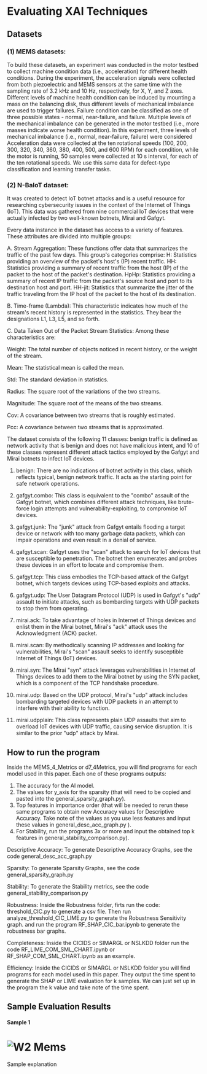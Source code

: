 <h1>Evaluating XAI Techniques</h1>

<h2>Datasets</h2>

<h3>(1)  MEMS datasets:</h3>
To build these datasets, an experiment was conducted in the motor testbed to collect machine condition data (i.e., acceleration) for different health conditions. During the experiment, the acceleration signals were collected from both piezoelectric and MEMS sensors at the same time with the sampling rate of 3.2 kHz and 10 Hz, respectively, for X, Y, and Z axes. Different levels of machine health condition can be induced by mounting a mass on the balancing disk, thus different levels of mechanical imbalance are used to trigger failures. Failure condition can be classified as one of three possible states - normal, near-failure, and failure.
Multiple levels of the mechanical imbalance can be generated in the motor testbed (i.e., more masses indicate worse health condition). In this experiment, three levels of mechanical imbalance (i.e., normal, near-failure, failure) were considered
Acceleration data were collected at the ten rotational speeds (100, 200, 300, 320, 340, 360, 380, 400, 500, and 600 RPM) for each condition, while the motor is running, 50 samples were collected at 10 s interval, for each of the ten rotational speeds. We use this same data for defect-type classification and learning transfer tasks.

<h3>(2) N-BaIoT dataset:</h3>
It was created to detect IoT botnet attacks and is a useful resource for researching cybersecurity issues in the context of the Internet of Things (IoT).
This data was gathered from nine commercial IoT devices that were actually infected by two well-known botnets, Mirai and Gafgyt.

Every data instance in the dataset has access to a variety of features. These attributes are divided into multiple groups:

A. Stream Aggregation: These functions offer data that summarizes the traffic of the past few days. This group's categories comprise:
H: Statistics providing an overview of the packet's host's (IP) recent traffic.
HH: Statistics providing a summary of recent traffic from the host (IP) of the packet to the host of the packet's destination.
HpHp: Statistics providing a summary of recent IP traffic from the packet's source host and port to its destination host and port.
HH-jit: Statistics that summarize the jitter of the traffic traveling from the IP host of the packet to the host of its destination.

B. Time-frame (Lambda): This characteristic indicates how much of the stream's recent history is represented in the statistics. They bear the designations L1, L3, L5, and so forth.

C. Data Taken Out of the Packet Stream Statistics: Among these characteristics are:

Weight: The total number of objects noticed in recent history, or the weight of the stream.

Mean: The statistical mean is called the mean.

Std: The standard deviation in statistics.

Radius: The square root of the variations of the two streams.

Magnitude: The square root of the means of the two streams.

Cov: A covariance between two streams that is roughly estimated.

Pcc: A covariance between two streams that is approximated.

The dataset consists of the following 11 classes: benign traffic is defined as network activity that is benign and does not have malicious intent, and 10 of these classes represent different attack tactics employed by the Gafgyt and Mirai botnets to infect IoT devices. 

1. benign: There are no indications of botnet activity in this class, which reflects typical, benign network traffic. It acts as the starting point for safe network operations.

2. gafgyt.combo: This class is equivalent to the "combo" assault of the Gafgyt botnet, which combines different attack techniques, like brute-force login attempts and vulnerability-exploiting, to compromise IoT devices.

3. gafgyt.junk: The "junk" attack from Gafgyt entails flooding a target device or network with too many garbage data packets, which can impair operations and even result in a denial of service.

4. gafgyt.scan: Gafgyt uses the "scan" attack to search for IoT devices that are susceptible to penetration. The botnet then enumerates and probes these devices in an effort to locate and compromise them.

5. gafgyt.tcp: This class embodies the TCP-based attack of the Gafgyt botnet, which targets devices using TCP-based exploits and attacks.

6. gafgyt.udp: The User Datagram Protocol (UDP) is used in Gafgyt's "udp" assault to initiate attacks, such as bombarding targets with UDP packets to stop them from operating.

7. mirai.ack: To take advantage of holes in Internet of Things devices and enlist them in the Mirai botnet, Mirai's "ack" attack uses the Acknowledgment (ACK) packet.

8. mirai.scan: By methodically scanning IP addresses and looking for vulnerabilities, Mirai's "scan" assault seeks to identify susceptible Internet of Things (IoT) devices.

9. mirai.syn: The Mirai "syn" attack leverages vulnerabilities in Internet of Things devices to add them to the Mirai botnet by using the SYN packet, which is a component of the TCP handshake procedure.

10. mirai.udp: Based on the UDP protocol, Mirai's "udp" attack includes bombarding targeted devices with UDP packets in an attempt to interfere with their ability to function.

11. mirai.udpplain: This class represents plain UDP assaults that aim to overload IoT devices with UDP traffic, causing service disruption. It is similar to the prior "udp" attack by Mirai.


<h2>How to run the program</h2>

Inside the MEMS_4_Metrics or d7_4Metrics, you will find programs for each model used in this paper. Each one of these programs outputs: 

1. The accuracy for the AI model.
2. The values for y_axis for the sparsity (that will need to be copied and pasted into the general_sparsity_graph.py).
3. Top features in importance order (that will be needed to rerun these same programs to obtain new Accuracy values for Descriptive Accuracy. Take note of the values as you use less features and input these values in general_desc_acc_graph.py ).
4. For Stability, run the programs 3x or more and input the obtained top k features in general_stability_comparison.py).
   
Descriptive Accuracy:
To generate Descriptive Accuracy Graphs, see the code general_desc_acc_graph.py

Sparsity:
To generate Sparsity Graphs, see the code general_sparsity_graph.py

Stability:
To generate the Stability metrics, see the code general_stability_comparison.py

Robustness:
Inside the Robustness folder, firts run the code: threshold_CIC.py to generate a csv file. Then run analyze_threshold_CIC_LIME.py to generate the Robustness Sensitivity graph. and run the program RF_SHAP_CIC_bar.ipynb to generate the robustness bar graphs.

Completeness:
Inside the CICIDS or SIMARGL or NSLKDD folder run the code RF_LIME_COM_SML_CHART.ipynb or RF_SHAP_COM_SML_CHART.ipynb as an example.

Efficiency:
Inside the CICIDS or SIMARGL or NSLKDD folder you will find programs for each model used in this paper. They output the time spent to generate the SHAP or LIME evaluation for k samples. We can just set up in the program the k value and take note of the time spent.

<h2>Sample Evaluation Results</h2>

<h4>Sample 1</h4>

# ![W2 Mems](https://github.com/agummadi1/XAI_for_IoT_Systems/assets/154301345/536a8f0d-694e-4c52-8300-708821adba74)

Sample explanation




